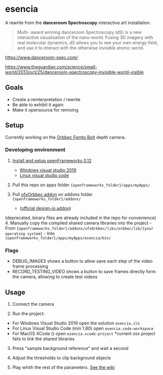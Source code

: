 # esencia

A rewrite from the **danceroom Spectroscopy** interactive art installation.

> Multi- award winning danceroom Spectroscopy (dS) is a new interactive visualisation of the nano-world. Fusing 3D imagery with real molecular dynamics, dS allows you to see your own energy field, and use it to interact with the otherwise invisible atomic world.

https://www.danceroom-spec.com/

https://www.theguardian.com/science/small-world/2013/oct/25/danceroom-spectroscopy-invisible-world-visible

## Goals

- Create a reinterpretation / rewrite
- Be able to exhibit it again
- Make it opensource for remixing

## Setup

Currently working on the [Orbbec Femto Bolt](https://www.orbbec.com/products/tof-camera/femto-bolt/) depth camera.

### Developing environment

1. [Install and setup openFrameworks 0.12](https://openframeworks.cc/download/)
	- [Windows visual studio 2019](https://openframeworks.cc/setup/vs/)
	- [Linux visual studio code](https://openframeworks.cc/setup/vscode/)

2. Pull this repo on apps folder `{openframeworks_folder}/apps/myApps/`

3. Pull [ofxOrbbec addon](https://github.com/IRL2/ofxOrbbec/) on addons folder `{openframeworks_folder}/addons/`
	- ([official design-io addon](https://github.com/design-io/ofxOrbbec/))

(deprecated, binary files are already included in the repo for convenience)
4. Manually copy the compiled shared camera libraries into the project
	- From `{openframeworks_folder}/addons/ofxOrbbec/libs/orbbec/lib/{your operating system}`
	- Into `{openframeworks_folder}/apps/myApps/esencia/bin/`


### Flags
- DEBUG_IMAGES shows a button to allow save each step of the video frame processing
- RECORD_TESTING_VIDEO shows a button to save frames directly form the camera, allowing to create test videos

## Usage

1. Connect the camera

2. Run the project:

- For Windows Visual Studio 2019 open the solution `esencia.sln`
- For Linux Visual Studio Code (min 1.80) open `esencia.code-workspace`
- For MacOS XCode () open `esencia.xcode-project` *current osx project fails to link the shared libraries

3. Press "sample background reference" and wait a second

4. Adjust the thresholds to clip background objects

5. Play whith the rest of the parameters. [See the wiki](https://github.com/IRL2/esencia/wiki)

